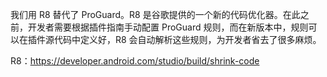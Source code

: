我们用 R8 替代了 ProGuard。R8 是谷歌提供的一个新的代码优化器。在此之前，开发者需要根据插件指南手动配置 ProGuard 规则，而在新版本中，规则可以在插件源代码中定义好，R8 会自动解析这些规则，为开发者省去了很多麻烦。

R8：https://developer.android.com/studio/build/shrink-code
